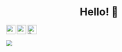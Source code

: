<h1 align="center">Hello! 👋</h1>
<p><a href="https://www.twitter.com/unknownthedev"><img src="https://img.shields.io/badge/twitter-%231DA1F2.svg?&style=for-the-badge&logo=twitter&logoColor=white" height=25></a> <a href="https://medium.com/@unknownthedev"><img src="https://img.shields.io/badge/medium-%2312100E.svg?&style=for-the-badge&logo=medium&logoColor=white" height=25></a>
  <a href="https://www.buymeacoffee.com/unknownthedev" target="_blank" rel="noreferrer nofollow">
      <img src="https://cdn.buymeacoffee.com/buttons/default-red.png" alt="Buy Me A Coffee" height="25">
    </a>
<br/>

  
![](https://github-profile-summary-cards.vercel.app/api/cards/profile-details?username=unknownthedev&theme=github_dark) 
